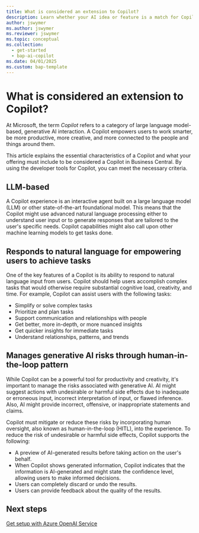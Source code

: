 ```yaml
---
title: What is considered an extension to Copilot?
description: Learn whether your AI idea or feature is a match for Copilot in Business Central
author: jswymer
ms.author: jswymer 
ms.reviewer: jswymer
ms.topic: conceptual 
ms.collection:
  - get-started
  - bap-ai-copilot
ms.date: 04/01/2025
ms.custom: bap-template 
---
```


# What is considered an extension to Copilot?

At Microsoft, the term *Copilot* refers to a category of large language model-based, generative AI interaction. A Copilot empowers users to work smarter, be more productive, more creative, and more connected to the people and things around them.

This article explains the essential characteristics of a Copilot and what your offering must include to be considered a Copilot in Business Central. By using the developer tools for Copilot, you can meet the necessary criteria.

## LLM-based

A Copilot experience is an interactive agent built on a large language model (LLM) or other state-of-the-art foundational model. This means that the Copilot might use advanced natural language processing either to understand user input or to generate responses that are tailored to the user's specific needs. Copilot capabilities might also call upon other machine learning models to get tasks done.

## Responds to natural language for empowering users to achieve tasks

One of the key features of a Copilot is its ability to respond to natural language input from users. Copilot should help users accomplish complex tasks that would otherwise require substantial cognitive load, creativity, and time. For example, Copilot can assist users with the following tasks:

- Simplify or solve complex tasks
- Prioritize and plan tasks
- Support communication and relationships with people
- Get better, more in-depth, or more nuanced insights
- Get quicker insights for immediate tasks
- Understand relationships, patterns, and trends

## Manages generative AI risks through human-in-the-loop pattern

While Copilot can be a powerful tool for productivity and creativity, it's important to manage the risks associated with generative AI. AI might suggest actions with undesirable or harmful side effects due to inadequate or erroneous input, incorrect interpretation of input, or flawed inference. Also, AI might provide incorrect, offensive, or inappropriate statements and claims.

Copilot must mitigate or reduce these risks by incorporating human oversight, also known as human-in-the-loop (HITL), into the experience. To reduce the risk of undesirable or harmful side effects, Copilot supports the following:

- A preview of AI-generated results before taking action on the user's behalf.
- When Copilot shows generated information, Copilot indicates that the information is AI-generated and might state the confidence level, allowing users to make informed decisions. 
- Users can completely discard or undo the results.
- Users can provide feedback about the quality of the results.

## Next steps

[Get setup with Azure OpenAI Service](ai-dev-tools-get-started.md)
